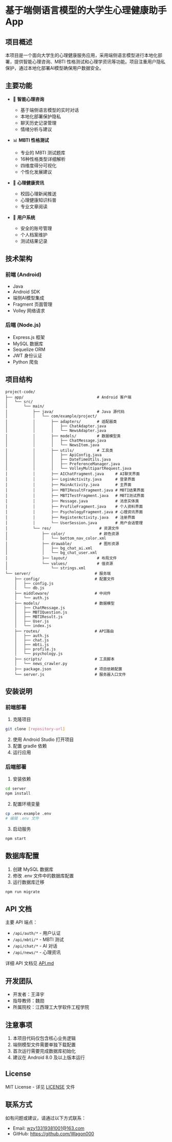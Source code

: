 # 基于端侧语言模型的大学生心理健康助手App

## 项目概述

本项目是一个面向大学生的心理健康服务应用，采用端侧语言模型进行本地化部署，提供智能心理咨询、MBTI 性格测试和心理学资讯等功能。项目注重用户隐私保护，通过本地化部署AI模型确保用户数据安全。

## 主要功能

- 🤖 **智能心理咨询**
  - 基于端侧语言模型的实时对话
  - 本地化部署保护隐私
  - 聊天历史记录管理
  - 情绪分析与建议

- 📊 **MBTI 性格测试**
  - 专业的 MBTI 测试题库
  - 16种性格类型详细解析
  - 四维度得分可视化
  - 个性化发展建议

- 📰 **心理健康资讯**
  - 校园心理新闻推送
  - 心理健康知识科普
  - 专业文章阅读

- 👤 **用户系统**
  - 安全的账号管理
  - 个人档案维护
  - 测试结果记录

## 技术架构

### 前端 (Android)

- Java
- Android SDK
- 端侧AI模型集成
- Fragment 页面管理
- Volley 网络请求

### 后端 (Node.js)

- Express.js 框架
- MySQL 数据库
- Sequelize ORM
- JWT 身份认证
- Python 爬虫

## 项目结构

```
project-code/
├── app/                                # Android 客户端
│   └── src/
│       └── main/
│           ├── java/                   # Java 源代码
│           │   └── com/example/project/
│           │       ├── adapters/       # 适配器类
│           │       │   ├── ChatAdapter.java
│           │       │   └── NewsAdapter.java
│           │       ├── models/         # 数据模型类
│           │       │   ├── ChatMessage.java
│           │       │   └── NewsItem.java
│           │       ├── utils/          # 工具类
│           │       │   ├── ApiConfig.java
│           │       │   ├── DateTimeUtils.java
│           │       │   ├── PreferenceManager.java
│           │       │   └── VolleyMultipartRequest.java
│           │       ├── AIChatFragment.java     # AI聊天界面
│           │       ├── LoginActivity.java      # 登录界面
│           │       ├── MainActivity.java       # 主界面
│           │       ├── MBTIResultFragment.java # MBTI结果界面
│           │       ├── MBTITestFragment.java   # MBTI测试界面
│           │       ├── Message.java            # 消息实体类
│           │       ├── ProfileFragment.java    # 个人资料界面
│           │       ├── PsychologyFragment.java # 心理资讯界面
│           │       ├── RegisterActivity.java   # 注册界面
│           │       └── UserSession.java        # 用户会话管理
│           └── res/                     # 资源文件
│               ├── color/               # 颜色资源
│               │   └── bottom_nav_color.xml
│               ├── drawable/            # 图形资源
│               │   ├── bg_chat_ai.xml
│               │   └── bg_chat_user.xml
│               ├── layout/             # 布局文件
│               └── values/             # 值资源
│                   └── strings.xml
└── server/                            # 服务端
    ├── config/                        # 配置文件
    │   ├── config.js
    │   └── db.js
    ├── middleware/                    # 中间件
    │   └── auth.js
    ├── models/                        # 数据模型
    │   ├── ChatMessage.js
    │   ├── MBTIQuestion.js
    │   ├── MBTIResult.js
    │   ├── User.js
    │   └── index.js
    ├── routes/                        # API路由
    │   ├── auth.js
    │   ├── chat.js
    │   ├── mbti.js
    │   ├── profile.js
    │   └── psychology.js
    ├── scripts/                       # 工具脚本
    │   └── news_crawler.py
    ├── package.json                   # 项目依赖配置
    └── server.js                      # 服务器入口文件
```

## 安装说明

### 前端部署

1. 克隆项目

```bash
git clone [repository-url]
```

2. 使用 Android Studio 打开项目
3. 配置 gradle 依赖
4. 运行应用

### 后端部署

1. 安装依赖

```bash
cd server
npm install
```

2. 配置环境变量

```bash
cp .env.example .env
# 编辑 .env 文件
```

3. 启动服务

```bash
npm start
```

## 数据库配置

1. 创建 MySQL 数据库
2. 修改 .env 文件中的数据库配置
3. 运行数据库迁移

```bash
npm run migrate
```

## API 文档

主要 API 端点：

- `/api/auth/*` - 用户认证
- `/api/mbti/*` - MBTI 测试
- `/api/chat/*` - AI 对话
- `/api/news/*` - 心理资讯

详细 API 文档见 [API.md](./API.md)

## 开发团队

- 开发者：王泽宇
- 指导教师：魏勋
- 所属院校：江西理工大学软件工程学院

## 注意事项

1. 本项目代码仅包含核心业务逻辑
2. 端侧模型文件需要单独下载配置
3. 首次运行需要完成数据库初始化
4. 建议在 Android 8.0 及以上版本运行

## License

MIT License - 详见 [LICENSE](./LICENSE) 文件

## 联系方式

如有问题或建议，请通过以下方式联系：

- Email: wzy13319381001@163.com
- GitHub: https://github.com/Wagon000
